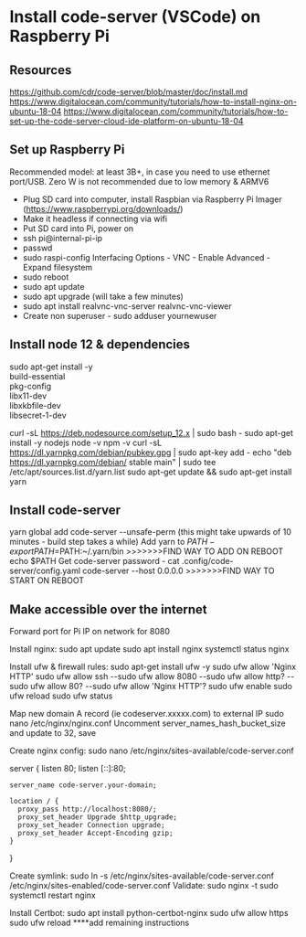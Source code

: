 # Install code-server (VSCode) on Raspberry Pi

## Resources
https://github.com/cdr/code-server/blob/master/doc/install.md
https://www.digitalocean.com/community/tutorials/how-to-install-nginx-on-ubuntu-18-04
https://www.digitalocean.com/community/tutorials/how-to-set-up-the-code-server-cloud-ide-platform-on-ubuntu-18-04

## Set up Raspberry Pi
Recommended model: at least 3B+, in case you need to use ethernet port/USB. Zero W is not recommended due to low memory & ARMV6

* Plug SD card into computer, install Raspbian via Raspberry Pi Imager (https://www.raspberrypi.org/downloads/)
* Make it headless if connecting via wifi
* Put SD card into Pi, power on
* ssh pi@internal-pi-ip
* passwd
* sudo raspi-config
  Interfacing Options - VNC - Enable
  Advanced - Expand filesystem 
* sudo reboot
* sudo apt update
* sudo apt upgrade  (will take a few minutes)
* sudo apt install realvnc-vnc-server realvnc-vnc-viewer
* Create non superuser - sudo adduser yournewuser

## Install node 12 & dependencies
sudo apt-get install -y \
  build-essential \
  pkg-config \
  libx11-dev \
  libxkbfile-dev \
  libsecret-1-dev

curl -sL https://deb.nodesource.com/setup_12.x | sudo bash -
sudo apt-get install -y nodejs
node -v
npm -v
curl -sL https://dl.yarnpkg.com/debian/pubkey.gpg | sudo apt-key add -
echo "deb https://dl.yarnpkg.com/debian/ stable main" | sudo tee /etc/apt/sources.list.d/yarn.list
sudo apt-get update && sudo apt-get install yarn


## Install code-server
yarn global add code-server --unsafe-perm (this might take upwards of 10 minutes - build step takes a while)
Add yarn to $PATH - export PATH=$PATH:~/.yarn/bin  >>>>>>>FIND WAY TO ADD ON REBOOT
echo $PATH
Get code-server password - cat .config/code-server/config.yaml
code-server --host 0.0.0.0    >>>>>>>FIND WAY TO START ON REBOOT

## Make accessible over the internet
Forward port for Pi IP on network for 8080


Install nginx:
sudo apt update
sudo apt install nginx
systemctl status nginx

Install ufw & firewall rules:
sudo apt-get install ufw -y
sudo ufw allow 'Nginx HTTP'
sudo ufw allow ssh
--sudo ufw allow 8080
--sudo ufw allow http?
--sudo ufw allow 80?
--sudo ufw allow 'Nginx HTTP'?
sudo ufw enable
sudo ufw reload
sudo ufw status

Map new domain A record (ie codeserver.xxxxx.com) to external IP
sudo nano /etc/nginx/nginx.conf
Uncomment server_names_hash_bucket_size and update to 32, save

Create nginx config:
sudo nano /etc/nginx/sites-available/code-server.conf

server {
    listen 80;
    listen [::]:80;

    server_name code-server.your-domain;

    location / {
      proxy_pass http://localhost:8080/;
      proxy_set_header Upgrade $http_upgrade;
      proxy_set_header Connection upgrade;
      proxy_set_header Accept-Encoding gzip;
    }
}

Create symlink: sudo ln -s /etc/nginx/sites-available/code-server.conf /etc/nginx/sites-enabled/code-server.conf
Validate: sudo nginx -t
sudo systemctl restart nginx

Install Certbot:
sudo apt install python-certbot-nginx
sudo ufw allow https
sudo ufw reload
****add remaining instructions

